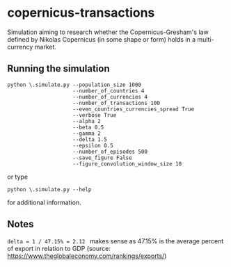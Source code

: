 # copernicus-transactions
Simulation aiming to research whether the Copernicus-Gresham's law defined by Nikolas Copernicus (in some shape or form) holds in a multi-currency market.

## Running the simulation 

```
python \.simulate.py --population_size 1000
                     --number_of_countries 4
                     --number_of_currencies 4
                     --number_of_transactions 100
                     --even_countries_currencies_spread True
                     --verbose True
                     --alpha 2
                     --beta 0.5
                     --gamma 2
                     --delta 1.5
                     --epsilon 0.5
                     --number_of_episodes 500
                     --save_figure False
                     --figure_convolution_window_size 10
```

or type 

```
python \.simulate.py --help
```

for additional information.

## Notes

`delta = 1 / 47.15% = 2.12 ` makes sense as 47.15% is the average percent of export in relation to GDP (source: https://www.theglobaleconomy.com/rankings/exports/)
